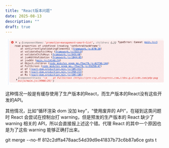 ```yaml
---
title: "React版本问题"
date: 2025-08-13
description: ""
draft: true
---
```


![alt text](image.png)

这种情况一般是有缓存使用了生产版本的React，而生产版本的React没有这些开发的API。

其他情况，比如“循环渲染 dom 没加 key”，“使用废弃的 API”，在碰到这类问题时 React 会尝试在控制台打 warning，但是预发的生产版本的 React 缺少了 warning 相关的 API，所以会直接报上述这个错。代理 React 的其中一个原因也是为了这些 warning 能够正确打出来。

git merge --no-ff 812c2dffa478aac54d39d9e41837b73c6b87a6ce gsts t